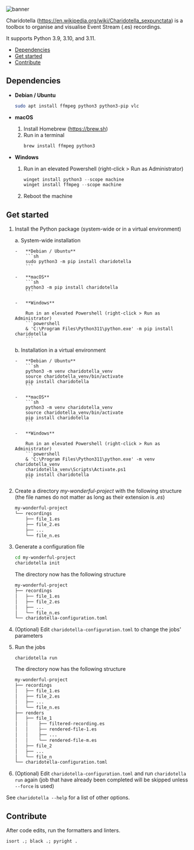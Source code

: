 ![banner](banner.png)

Charidotella (https://en.wikipedia.org/wiki/Charidotella_sexpunctata) is a toolbox to organise and visualise Event Stream (.es) recordings.

It supports Python 3.9, 3.10, and 3.11.

- [Dependencies](#dependencies)
- [Get started](#get-started)
- [Contribute](#contribute)

## Dependencies

-   **Debian / Ubuntu**

    ```sh
    sudo apt install ffmpeg python3 python3-pip vlc
    ```

-   **macOS**

    1. Install Homebrew (https://brew.sh)
    2. Run in a terminal
        ```sh
        brew install ffmpeg python3
        ```

-   **Windows**

    1. Run in an elevated Powershell (right-click > Run as Administrator)
        ```powershell
        winget install python3 --scope machine
        winget install ffmpeg --scope machine
        ```
    2. Reboot the machine

## Get started

1.  Install the Python package (system-wide or in a virtual environment)

    a. System-wide installation

        -   **Debian / Ubuntu**
            ```sh
            sudo python3 -m pip install charidotella
            ```

        -   **macOS**
            ```sh
            python3 -m pip install charidotella
            ```

        -   **Windows**

            Run in an elevated Powershell (right-click > Run as Administrator)
            ```powershell
            & 'C:\Program Files\Python311\python.exe' -m pip install charidotella
            ```

    b. Installation in a virtual environment

        -   **Debian / Ubuntu**
            ```sh
            python3 -m venv charidotella_venv
            source charidotella_venv/bin/activate
            pip install charidotella
            ```

        -   **macOS**
            ```sh
            python3 -m venv charidotella_venv
            source charidotella_venv/bin/activate
            pip install charidotella
            ```

        -   **Windows**

            Run in an elevated Powershell (right-click > Run as Administrator)
            ```powershell
            & 'C:\Program Files\Python311\python.exe' -m venv charidotella_venv
            charidotella_venv\Scripts\Activate.ps1
            pip install charidotella
            ```

2.  Create a directory _my-wonderful-project_ with the following structure (the file names do not matter as long as their extension is _.es_)

    ```txt
    my-wonderful-project
    └── recordings
        ├── file_1.es
        ├── file_2.es
        ├── ...
        └── file_n.es
    ```

3.  Generate a configuration file

    ```sh
    cd my-wonderful-project
    charidotella init
    ```

    The directory now has the following structure

    ```txt
    my-wonderful-project
    ├── recordings
    │   ├── file_1.es
    │   ├── file_2.es
    │   ├── ...
    │   └── file_n.es
    └── charidotella-configuration.toml
    ```

4.  (Optional) Edit `charidotella-configuration.toml` to change the jobs' parameters

5.  Run the jobs

    ```
    charidotella run
    ```

    The directory now has the following structure

    ```txt
    my-wonderful-project
    ├── recordings
    │   ├── file_1.es
    │   ├── file_2.es
    │   ├── ...
    │   └── file_n.es
    ├── renders
    │   ├── file_1
    │   │    ├── filtered-recording.es
    │   │    ├── rendered-file-1.es
    │   │    ├── ...
    │   │    └── rendered-file-m.es
    │   ├── file_2
    │   ├── ...
    │   └── file_n
    └── charidotella-configuration.toml
    ```

6.  (Optional) Edit `charidotella-configuration.toml` and run `charidotella run` again (job that have already been completed will be skipped unless `--force` is used)

See `charidotella --help` for a list of other options.

## Contribute

After code edits, run the formatters and linters.

```
isort .; black .; pyright .
```
